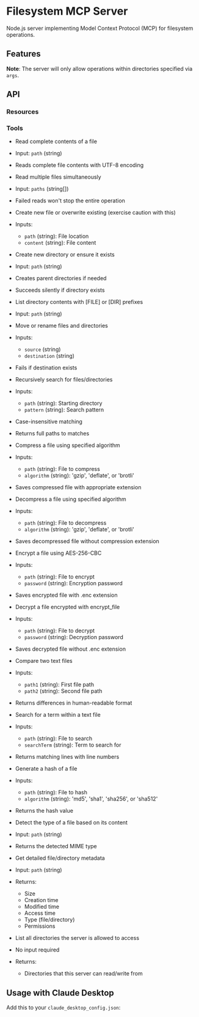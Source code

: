 # Filesystem MCP Server

Node.js server implementing Model Context Protocol (MCP) for filesystem operations.

## Features


**Note**: The server will only allow operations within directories specified via `args`.

## API

### Resources


### Tools

  - Read complete contents of a file
  - Input: `path` (string)
  - Reads complete file contents with UTF-8 encoding

  - Read multiple files simultaneously
  - Input: `paths` (string[])
  - Failed reads won't stop the entire operation

  - Create new file or overwrite existing (exercise caution with this)
  - Inputs:
    - `path` (string): File location
    - `content` (string): File content

  - Create new directory or ensure it exists
  - Input: `path` (string)
  - Creates parent directories if needed
  - Succeeds silently if directory exists

  - List directory contents with [FILE] or [DIR] prefixes
  - Input: `path` (string)

  - Move or rename files and directories
  - Inputs:
    - `source` (string)
    - `destination` (string)
  - Fails if destination exists

  - Recursively search for files/directories
  - Inputs:
    - `path` (string): Starting directory
    - `pattern` (string): Search pattern
  - Case-insensitive matching
  - Returns full paths to matches

  - Compress a file using specified algorithm
  - Inputs:
    - `path` (string): File to compress
    - `algorithm` (string): 'gzip', 'deflate', or 'brotli'
  - Saves compressed file with appropriate extension

  - Decompress a file using specified algorithm
  - Inputs:
    - `path` (string): File to decompress
    - `algorithm` (string): 'gzip', 'deflate', or 'brotli'
  - Saves decompressed file without compression extension

  - Encrypt a file using AES-256-CBC
  - Inputs:
    - `path` (string): File to encrypt
    - `password` (string): Encryption password
  - Saves encrypted file with .enc extension

  - Decrypt a file encrypted with encrypt_file
  - Inputs:
    - `path` (string): File to decrypt
    - `password` (string): Decryption password
  - Saves decrypted file without .enc extension

  - Compare two text files
  - Inputs:
    - `path1` (string): First file path
    - `path2` (string): Second file path
  - Returns differences in human-readable format

  - Search for a term within a text file
  - Inputs:
    - `path` (string): File to search
    - `searchTerm` (string): Term to search for
  - Returns matching lines with line numbers

  - Generate a hash of a file
  - Inputs:
    - `path` (string): File to hash
    - `algorithm` (string): 'md5', 'sha1', 'sha256', or 'sha512'
  - Returns the hash value

  - Detect the type of a file based on its content
  - Input: `path` (string)
  - Returns the detected MIME type

  - Get detailed file/directory metadata
  - Input: `path` (string)
  - Returns:
    - Size
    - Creation time
    - Modified time
    - Access time
    - Type (file/directory)
    - Permissions

  - List all directories the server is allowed to access
  - No input required
  - Returns:
    - Directories that this server can read/write from

## Usage with Claude Desktop
Add this to your `claude_desktop_config.json`:
